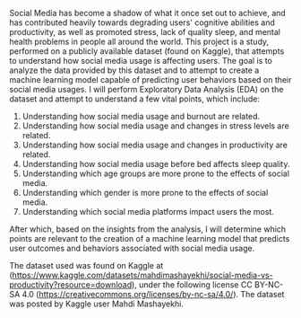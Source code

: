Social Media has become a shadow of what it once set out to achieve, and has contributed heavily towards degrading users' cognitive abilities and productivity, as well as promoted stress, lack of quality sleep, and mental health problems in people all around the world. This project is a study, performed on a publicly available dataset (found on Kaggle), that attempts to understand how social media usage is affecting users. The goal is to analyze the data provided by this dataset and to attempt to create a machine learning model capable of predicting user behaviors based on their social media usages.
I will perform Exploratory Data Analysis (EDA) on the dataset and attempt to understand a few vital points, which include:

1. Understanding how social media usage and burnout are related.
2. Understanding how social media usage and changes in stress levels are related.
3. Understanding how social media usage and changes in productivity are related.
4. Understanding how social media usage before bed affects sleep quality.
5. Understanding which age groups are more prone to the effects of social media.
6. Understanding which gender is more prone to the effects of social media.
7. Understanding which social media platforms impact users the most.

After which, based on the insights from the analysis, I will determine which points are relevant to the creation of a machine learning model that predicts user outcomes and behaviors associated with social media usage.

The dataset used was found on Kaggle at (https://www.kaggle.com/datasets/mahdimashayekhi/social-media-vs-productivity?resource=download), under the following license CC BY-NC-SA 4.0 (https://creativecommons.org/licenses/by-nc-sa/4.0/). 
The dataset was posted by Kaggle user Mahdi Mashayekhi.
